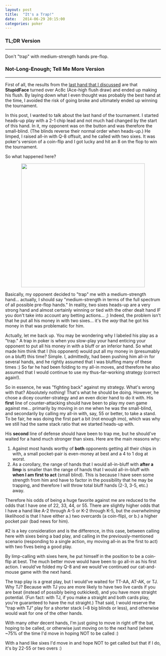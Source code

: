 ```yaml
---
layout: post
title:  "It's a Trap!"
date:   2014-06-29 20:15:00
categories: poker
---
```

<p></p>

### TL;DR Version
------------

Don't "trap" with medium-strength hands pre-flop.

### Not-Long-Enough; Tell Me More Version
------------

First of all, the results from the [last hand that I discussed](/crucial-laydown) are that **StupidFace** turned over
Ac8c (Ace-high flush draw) and ended up making his flush. By laying down what I even thought was probably the best hand
at the time, I avoided the risk of going broke and ultimately ended up winning the tournament.

In this post, I wanted to talk about the last hand of the tournament. I started heads-up play with a 2-1 chip lead and
not much had changed by the start of this hand. In it, my opponent was on the button and was therefore the small-blind.
(The blinds reverse their normal order when heads-up.) He limped, I raised all-in with Q-8 offsuit, and he called with
two sixes. It was poker's version of a coin-flip and I got lucky and hit an 8 on the flop to win the tournament.

So what happened here?

<p style="text-align:center;">
  <img src="http://www.codebestowed.com/images/ackbar.jpeg" width="400">
<p>

Basically, my opponent decided to "trap" me with a medium-strength hand... actually, I should say "medium-strength in
terms of the full spectrum of all possible pre-flop hands." In reality, two sixes heads-up are a very strong hand and
almost certainly winning or tied with the other dealt hand IF you don't take into account any betting actions... ;)
Indeed, the problem isn't that he put all his money in with two sixes... it's the _way_ that he got his money in that
was problematic for him.

Actually, let me back up. You may be wondering why I labeled his play as a "trap." A trap in poker is when you
slow-play your hand enticing your opponent to put all his money in with a bluff or an inferior hand. So what made him
think that I (his opponent) would put all my money in (presumably on a bluff) this time? Simple. I, admittedly, had
been pushing him all-in for several hands, and he rightly assumed that I was bluffing many of these times :) So far he
had been folding to my all-in moves, and therefore he also assumed that I would continue to use my thus-far-working
strategy (correct again!).

So in essence, he was "fighting back" against my strategy. What's wrong with that? Absolutely nothing! That's what he
should be doing. However, he chose a dicey counter-strategy and an even dicier hand to do it with. His **first** line
of counter-attacking should have been to play my own game against me... primarily by moving in on me when he was the
small-blind, and secondarily by calling my all-in with, say, 55 or better, to take a stand. To be fair, he was doing
the first part a bit (not enough imo), which was why we still had the same stack ratio that we started heads-up with.

His **second** line of defense should have been to trap me, but he should've waited for a hand much stronger than
sixes. Here are the main reasons why:

1. Against most hands worthy of **both** opponents getting all their chips in with, a small pocket-pair is even-money
at best and a 4 to 1 dog at worst.
2. As a corollary, the range of hands that I would all-in-bluff with **after a limp** is smaller than the range of
hands that I would all-in-bluff with **when I am first to act** (small blind). This is because I have seen some
strength from him and have to factor in the possibility that he may be trapping, and therefore I will throw total bluff
hands (2-3, 3-5, etc.) away.

Therefore his odds of being a huge favorite against me are reduced to the odds that I have one of 22, 33, 44, or 55.
There are slightly higher odds that I have a hand like A-2 through A-5 or K-2 through K-5, but the _overwhelming_
likelihood is that I have either a.) two overcards (a coin-flip), or b.) a higher pocket pair (bad news for him).

\#2 is a key consideration and is the difference, in this case, between calling here with sixes being a bad play, and
calling in the previously-mentioned scenario (responding to a single action, my moving all-in as the first to act) with
two fives being a good play.

By limp-calling with sixes here, he put himself in the position to be a coin-flip at best. The much better move would
have been to go all-in as his first action. I would've folded my Q-8 and we would've continued our cat-and-mouse game
with the next hand.

The trap play is a great play, but I would've waited for TT-AA, AT-AK, or TJ. Why TJ? Because with TJ you are more
likely to have two live cards if you are beat (instead of possibly being outkicked), and you have more straight
potential. (Fun fact: with TJ, if you make a straight and both cards play, you're guaranteed to have the nut straight.)
That said, I would reserve the "trap with TJ" play for a shorter stack (~8 big blinds or less), and otherwise would
wait for one of the other hands.

With many _other_ decent hands, I'm just going to move in right off the bat, hoping to be called, or otherwise just
moving on to the next hand (where ~75% of the time I'd move in hoping NOT to be called :)

With a hand like sixes I'd move in and hope NOT to get called but that if I do, it's by 22-55 or two overs :)
